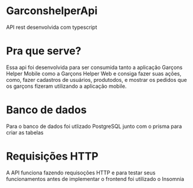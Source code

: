 # GarconshelperApi

API rest desenvolvida com typescript

# Pra que serve?

Essa api foi desenvolvida para ser consumida tanto a aplicação Garçons Helper Mobile como a Garçons Helper Web
e consiga fazer suas ações, como, fazer cadastros de usuários, produtodos, e mostrar os pedidos que os garçons fizeram 
utilizando a aplicação mobile.

# Banco de dados

Para o banco de dados foi utlizado PostgreSQL  junto com o prisma para criar as tabelas

# Requisições HTTP

A API funciona fazendo requisoções HTTP e para testar seus funcionamentos antes de implementar o frontend foi utilizado o Insomnia



